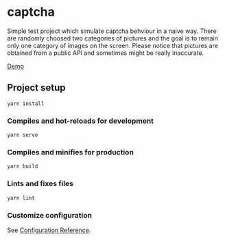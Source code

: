 # captcha

Simple test project which simulate captcha behviour in a naive way.
There are randomly choosed two categories of pictures and the goal is to remain only one category of images on the screen.
Please notice that pictures are obtained from a public API and sometimes might be really inaccurate.

[Demo](https://msamsel.github.io/captcha/dist/index.html)

## Project setup
```
yarn install
```

### Compiles and hot-reloads for development
```
yarn serve
```

### Compiles and minifies for production
```
yarn build
```

### Lints and fixes files
```
yarn lint
```

### Customize configuration
See [Configuration Reference](https://cli.vuejs.org/config/).

